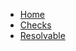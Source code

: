 <!-- docs/_sidebar.md -->

* [Home](/)
* [Checks](positive-and-negative-checks.md)
* [Resolvable](resolvable-and-calculable.md)
